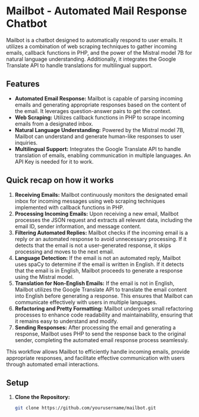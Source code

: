 # Mailbot - Automated Mail Response Chatbot

Mailbot is a chatbot designed to automatically respond to user emails. It utilizes a combination of web scraping techniques to gather incoming emails, callback functions in PHP, and the power of the Mistral model 7B for natural language understanding. Additionally, it integrates the Google Translate API to handle translations for multilingual support.

## Features

- **Automated Email Response:** Mailbot is capable of parsing incoming emails and generating appropriate responses based on the content of the email. It leverages question-answer pairs to get the context.
- **Web Scraping:** Utilizes callback functions in PHP to scrape incoming emails from a designated inbox.
- **Natural Language Understanding:** Powered by the Mistral model 7B, Mailbot can understand and generate human-like responses to user inquiries.
- **Multilingual Support:** Integrates the Google Translate API to handle translation of emails, enabling communication in multiple languages. An API Key is needed for it to work.


## Quick recap on how it works

1. **Receiving Emails:** Mailbot continuously monitors the designated email inbox for incoming messages using web scraping techniques implemented with callback functions in PHP.
2. **Processing Incoming Emails:** Upon receiving a new email, Mailbot processes the JSON request and extracts all relevant data, including the email ID, sender information, and message content.
3. **Filtering Automated Replies:** Mailbot checks if the incoming email is a reply or an automated response to avoid unnecessary processing. If it detects that the email is not a user-generated response, it skips processing and moves to the next email.
4. **Language Detection:** If the email is not an automated reply, Mailbot uses spaCy to determine if the email is written in English. If it detects that the email is in English, Mailbot proceeds to generate a response using the Mistral model.
5. **Translation for Non-English Emails:** If the email is not in English, Mailbot utilizes the Google Translate API to translate the email content into English before generating a response. This ensures that Mailbot can communicate effectively with users in multiple languages.
6. **Refactoring and Pretty Formatting:** Mailbot undergoes small refactoring processes to enhance code readability and maintainability, ensuring that it remains easy to understand and modify.
7. **Sending Responses:** After processing the email and generating a response, Mailbot uses PHP to send the response back to the original sender, completing the automated email response process seamlessly.

This workflow allows Mailbot to efficiently handle incoming emails, provide appropriate responses, and facilitate effective communication with users through automated email interactions.


## Setup

1. **Clone the Repository:**
   ```bash
   git clone https://github.com/yourusername/mailbot.git
